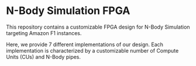 # N-Body Simulation FPGA
This repository contains a customizable FPGA design for N-Body Simulation targeting Amazon F1 instances.

Here, we provide 7 different implementations of our design. Each implementation is characterized by a customizable number of Compute Units (CUs) and N-Body pipes.
